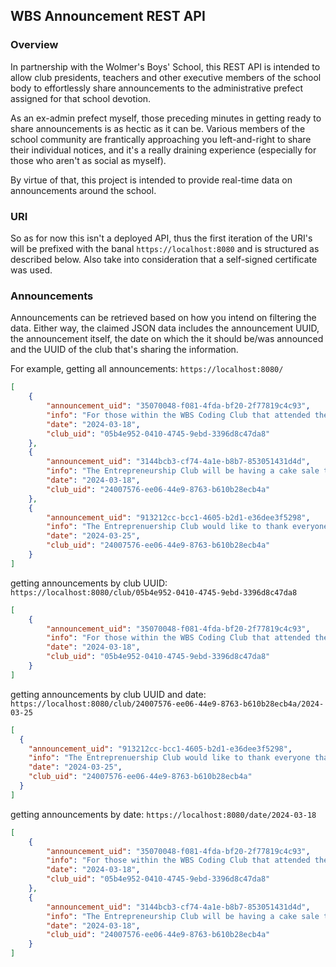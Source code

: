 ## WBS Announcement REST API

### Overview
In partnership with the Wolmer's Boys' School, this REST API is intended to allow club presidents, teachers and other executive members of the school body to effortlessly share announcements to the administrative prefect assigned for that school devotion. 

As an ex-admin prefect myself, those preceding minutes in getting ready to share announcements is as hectic as it can be. Various members of the school community are frantically approaching you left-and-right to share their individual notices, and it's a really draining experience (especially for those who aren't as social as myself). 

By virtue of that, this project is intended to provide real-time data on announcements around the school.

### URI
So as for now this isn't a deployed API, thus the first iteration of the URI's will be prefixed with the banal `https://localhost:8080` and is structured as described below. Also take into consideration that a self-signed certificate was used.

### Announcements
Announcements can be retrieved based on how you intend on filtering the data. Either way, the claimed JSON data includes the announcement UUID, the announcement itself, the date on which the it should be/was announced and the UUID of the club that's sharing the information. 

For example, getting all announcements: `https://localhost:8080/`
```json
[
    {
        "announcement_uid": "35070048-f081-4fda-bf20-2f77819c4c93",
        "info": "For those within the WBS Coding Club that attended the recent interclubbing with Immaculate, you are asked to please stay back after devotion",
        "date": "2024-03-18",
        "club_uid": "05b4e952-0410-4745-9ebd-3396d8c47da8"
    },
    {
        "announcement_uid": "3144bcb3-cf74-4a1e-b8b7-853051431d4d",
        "info": "The Entrepreneurship Club will be having a cake sale this week Wednesday. Please come out and give your support.",
        "date": "2024-03-18",
        "club_uid": "24007576-ee06-44e9-8763-b610b28ecb4a"
    },
    {
        "announcement_uid": "913212cc-bcc1-4605-b2d1-e36dee3f5298",
        "info": "The Entreprenuership Club would like to thank everyone that supported the cake sale. However, for the ones who haven't payed for their cake, you are asked to do so by tomorrow",
        "date": "2024-03-25",
        "club_uid": "24007576-ee06-44e9-8763-b610b28ecb4a"
    }
]
```
getting announcements by club UUID: `https://localhost:8080/club/05b4e952-0410-4745-9ebd-3396d8c47da8`
```json
[
    {
        "announcement_uid": "35070048-f081-4fda-bf20-2f77819c4c93",
        "info": "For those within the WBS Coding Club that attended the recent interclubbing with Immaculate, you are asked to please stay back after devotion",
        "date": "2024-03-18",
        "club_uid": "05b4e952-0410-4745-9ebd-3396d8c47da8"
    }
]
```
getting announcements by club UUID and date: `https://localhost:8080/club/24007576-ee06-44e9-8763-b610b28ecb4a/2024-03-25`
```json
[
  {
    "announcement_uid": "913212cc-bcc1-4605-b2d1-e36dee3f5298",
    "info": "The Entreprenuership Club would like to thank everyone that supported the cake sale. However, for the ones who haven't payed for their cake, you are asked to do so by tomorrow",
    "date": "2024-03-25",
    "club_uid": "24007576-ee06-44e9-8763-b610b28ecb4a"
  }
]
```
getting announcements by date: `https://localhost:8080/date/2024-03-18`
```json
[
    {
        "announcement_uid": "35070048-f081-4fda-bf20-2f77819c4c93",
        "info": "For those within the WBS Coding Club that attended the recent interclubbing with Immaculate, you are asked to please stay back after devotion",
        "date": "2024-03-18",
        "club_uid": "05b4e952-0410-4745-9ebd-3396d8c47da8"
    },
    {
        "announcement_uid": "3144bcb3-cf74-4a1e-b8b7-853051431d4d",
        "info": "The Entrepreneurship Club will be having a cake sale this week Wednesday. Please come out and give your support.",
        "date": "2024-03-18",
        "club_uid": "24007576-ee06-44e9-8763-b610b28ecb4a"
    }
]
```
